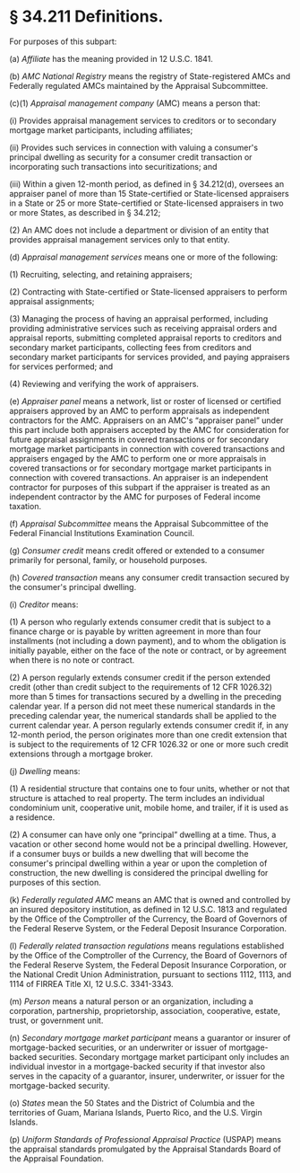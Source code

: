 # § 34.211   Definitions.

For purposes of this subpart:


(a) *Affiliate* has the meaning provided in 12 U.S.C. 1841.


(b) *AMC National Registry* means the registry of State-registered AMCs and Federally regulated AMCs maintained by the Appraisal Subcommittee.


(c)(1) *Appraisal management company* (AMC) means a person that:


(i) Provides appraisal management services to creditors or to secondary mortgage market participants, including affiliates;


(ii) Provides such services in connection with valuing a consumer's principal dwelling as security for a consumer credit transaction or incorporating such transactions into securitizations; and


(iii) Within a given 12-month period, as defined in § 34.212(d), oversees an appraiser panel of more than 15 State-certified or State-licensed appraisers in a State or 25 or more State-certified or State-licensed appraisers in two or more States, as described in § 34.212;


(2) An AMC does not include a department or division of an entity that provides appraisal management services only to that entity.


(d) *Appraisal management services* means one or more of the following:


(1) Recruiting, selecting, and retaining appraisers;


(2) Contracting with State-certified or State-licensed appraisers to perform appraisal assignments;


(3) Managing the process of having an appraisal performed, including providing administrative services such as receiving appraisal orders and appraisal reports, submitting completed appraisal reports to creditors and secondary market participants, collecting fees from creditors and secondary market participants for services provided, and paying appraisers for services performed; and


(4) Reviewing and verifying the work of appraisers.


(e) *Appraiser panel* means a network, list or roster of licensed or certified appraisers approved by an AMC to perform appraisals as independent contractors for the AMC. Appraisers on an AMC's “appraiser panel” under this part include both appraisers accepted by the AMC for consideration for future appraisal assignments in covered transactions or for secondary mortgage market participants in connection with covered transactions and appraisers engaged by the AMC to perform one or more appraisals in covered transactions or for secondary mortgage market participants in connection with covered transactions. An appraiser is an independent contractor for purposes of this subpart if the appraiser is treated as an independent contractor by the AMC for purposes of Federal income taxation.


(f) *Appraisal Subcommittee* means the Appraisal Subcommittee of the Federal Financial Institutions Examination Council.


(g) *Consumer credit* means credit offered or extended to a consumer primarily for personal, family, or household purposes.


(h) *Covered transaction* means any consumer credit transaction secured by the consumer's principal dwelling.


(i) *Creditor* means:


(1) A person who regularly extends consumer credit that is subject to a finance charge or is payable by written agreement in more than four installments (not including a down payment), and to whom the obligation is initially payable, either on the face of the note or contract, or by agreement when there is no note or contract.


(2) A person regularly extends consumer credit if the person extended credit (other than credit subject to the requirements of 12 CFR 1026.32) more than 5 times for transactions secured by a dwelling in the preceding calendar year. If a person did not meet these numerical standards in the preceding calendar year, the numerical standards shall be applied to the current calendar year. A person regularly extends consumer credit if, in any 12-month period, the person originates more than one credit extension that is subject to the requirements of 12 CFR 1026.32 or one or more such credit extensions through a mortgage broker.


(j) *Dwelling* means:


(1) A residential structure that contains one to four units, whether or not that structure is attached to real property. The term includes an individual condominium unit, cooperative unit, mobile home, and trailer, if it is used as a residence.


(2) A consumer can have only one “principal” dwelling at a time. Thus, a vacation or other second home would not be a principal dwelling. However, if a consumer buys or builds a new dwelling that will become the consumer's principal dwelling within a year or upon the completion of construction, the new dwelling is considered the principal dwelling for purposes of this section.


(k) *Federally regulated AMC* means an AMC that is owned and controlled by an insured depository institution, as defined in 12 U.S.C. 1813 and regulated by the Office of the Comptroller of the Currency, the Board of Governors of the Federal Reserve System, or the Federal Deposit Insurance Corporation.


(l) *Federally related transaction regulations* means regulations established by the Office of the Comptroller of the Currency, the Board of Governors of the Federal Reserve System, the Federal Deposit Insurance Corporation, or the National Credit Union Administration, pursuant to sections 1112, 1113, and 1114 of FIRREA Title XI, 12 U.S.C. 3341-3343.


(m) *Person* means a natural person or an organization, including a corporation, partnership, proprietorship, association, cooperative, estate, trust, or government unit.


(n) *Secondary mortgage market participant* means a guarantor or insurer of mortgage-backed securities, or an underwriter or issuer of mortgage-backed securities. Secondary mortgage market participant only includes an individual investor in a mortgage-backed security if that investor also serves in the capacity of a guarantor, insurer, underwriter, or issuer for the mortgage-backed security.


(o) *States* mean the 50 States and the District of Columbia and the territories of Guam, Mariana Islands, Puerto Rico, and the U.S. Virgin Islands.


(p) *Uniform Standards of Professional Appraisal Practice* (USPAP) means the appraisal standards promulgated by the Appraisal Standards Board of the Appraisal Foundation.




